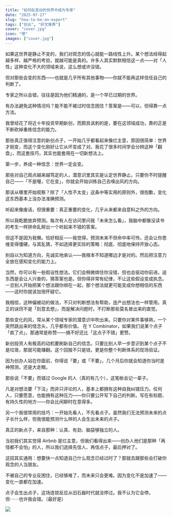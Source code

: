 ```yaml
---
title: "如何在变动的世界中成为专家"
date: "2025-07-27"
slug: "how-to-be-an-expert"
tags: ["创业", "好文推荐"]
cover: "cover.jpg"
icon: "😎"
images: ["cover.jpg"]
---
```

如果这世界是静止不变的，我们对观念的信心就能一路线性上升。某个想法经得起越多样、越严格的考验，就越可能是真的。许多人其实默默相信这一点——对「人性」这种变化不大的领域来说，这么想或许没错。



但对那些会变的东西——也就是几乎所有其他事物——你就不能再这样信任自己的判断了。



专家之所以会错，往往是因为他们精通的，是一个早已过期的世界。



有办法避免这种情况吗？能不能不被过时信念困住？答案是——可以，但得靠一点方法。



我曾经花了将近十年投资早期新创，而颇具讽刺的是，要在这领域成功，靠的正是不断砍掉重练信念的能力。



那些真正值得注意的新创点子，一开始几乎都看起来像烂主意，原因很简单：世界才刚变，而这个变化刚好让它从坏变成了对。我花了很多时间学会分辨这种「翻盘」，而这套技巧，其实也能套用在一切新想法上。



第一步，养成一种信念：世界一定会变。



那些对自己观点越来越笃定的人，潜意识里其实是认定世界静止。只要你不时提醒自己——「不是喔，它在变」，你就会开始训练自己去嗅出风的方向。



那该从哪里开始观察？除了「人性不太变」这条中等实用的原则外，很抱歉，变化这东西基本上没办法准确预测。



听起来像废话，但很重要：真正重要的变化，几乎从来都来自意料之外的方向。



所以我乾脆放弃预测。每次有人在访问里问我「未来怎么看」，我脑中都像没读书的考生一样拼命乱掰出一个听起来不错的答案。



但这不是因为我懒。恰好相反——我觉得，预测未来不但命中率可怜，还会让你思维变得僵硬。与其乱猜，不如选择更实际的策略：彻底、彻底地保持开放心态。



别自以为知道方向，先诚实地承认——我根本不知道哪边才是对的。然后把注意力全放在感知变化的能力上。



当然，你可以有一些假设性想法。它们会稍微绑住你没错，但也会驱动你前进。追东西是会让人兴奋的，猜答案也是。但你得非常有纪律，不让这些假设变成执念。
一旦别人开始把某个想法跟你绑在一起，那个想法就更可能变成你想相信的东西——这时你就该加倍怀疑它。



我相信，这种偏被动的做法，不只对判断想法有帮助，连产出想法也一样管用。真正的诀窍不是「刻意去想」，而是解决问题时，不打断那些莫名冒出来的直觉。



那些变化的风，常从某个领域专家的潜意识中吹出来。只要你对某件事够熟，一个突然跳出来的怪念头，几乎都有价值。
在 Y Combinator，如果我们说某个点子「疯了点」，那通常是称赞——搞不好还比「这点子不错」更赞。



新创投资人有极高的动机要刷新自己的信念。只要比别人早一步意识到某个点子不是垃圾，那就可能赚翻。这个回报不只是钱，更是你整个判断体系的现场验证。



因为创办人站在你面前，你得说「要」或「不要」，几个月后你就会知道你当时是神预测，还是大走眼。



那些说「不要」而错过 Google 的人（真的有几个），这笔帐会记一辈子。



凡是对想法要「下注」而非只评论的人，基本上都拥有这种自我纠错压力。任何人，只要愿意，也能拥有这种压力——你只要公开写下自己的判断。写在有标题、有持久性的地方——你会比闲聊时在意得多。



另一个我很常用的技巧：一开始先看人，不先看点子。虽然我们无法预测未来的点子长什么样，但我很能预测什么样的人会生出未来的点子。



真正的新点子，来自那种：认真、有劲、脑袋够独立的人。



当初我们其实觉得 Airbnb 是烂主意，但我们看得出来——创办人他们是那种「再怪都不会怕」的人，所以我们选择先信人、再信点子，最后押对了。



这招其实通用：想要快一点知道自己什么观念已经过时了？那就去跟那些会打破你观念的人当朋友。



不被自己的专业反困住，已经够难了，而未来只会更难。因为变化不是加速了——变化一直都在加速。



点子会生出点子，这场连锁反应从旧石器时代就没停过。我不认为它会停。
但⋯⋯也许我会错。（最好是）




![](https://prod-files-secure.s3.us-west-2.amazonaws.com/112d0858-5090-4d34-a606-b75eb8d65fd2/46476355-9cf3-4e99-9b7a-3531bc426380/1000202064.png?X-Amz-Algorithm=AWS4-HMAC-SHA256&X-Amz-Content-Sha256=UNSIGNED-PAYLOAD&X-Amz-Credential=ASIAZI2LB466UCDMCJZO%2F20250901%2Fus-west-2%2Fs3%2Faws4_request&X-Amz-Date=20250901T042322Z&X-Amz-Expires=3600&X-Amz-Security-Token=IQoJb3JpZ2luX2VjEKP%2F%2F%2F%2F%2F%2F%2F%2F%2F%2FwEaCXVzLXdlc3QtMiJIMEYCIQDNNTBJZaN7EV31nZOq0rXr13IAVSYV3nF3YaKt2CRQtQIhAPfxfdNjBsURuYSv3m%2BofwwRIFQ7fyM2z1xuc%2Bi%2BngVKKogECPz%2F%2F%2F%2F%2F%2F%2F%2F%2F%2FwEQABoMNjM3NDIzMTgzODA1IgyIaUjvgcY6Uam46Uoq3AOWvtgPC%2BORkB8CB3LeZ%2Fbt6FOr7bQlPbCXzCCc3wkcDgrYs90LZGeHxda7PMGOtFWk7ea3vnAoX1dCSCxJai3yLmw%2FgirGnfQycHowBvZ8g49CLp9YvNUV9pgXB9p5orMzakPKiroLE7ysrOJKMywIWhzd91hTmtnU6LgdijL90R1F%2Fy26%2Ft7yJqwCceICSrGfcejmSH735wR8Vf7uwMTbefZogi4sXHFX7NwUN7qy5MWpDBTvMSaLCn3xh2isLD3zlJ%2F5wfHjGkLRfcL46dPQs3MGZXXMXo88mTW%2FF4xTUJs4f%2FhAv3CHHeKsxWtAXig6mCj%2BrqboUpAn8h5Nemm2r%2ByEaI3l%2FaEc7cIubKBdZAq6YVJE5sz6bgS7qvl9rxtb7HgPf%2BBydI66TEdbvsENyY%2FhdCuQr6eV5WWzeBBsvA5JnsLlEPESPNrVdmhvo9kydPSQrvV4RMXu4wIcVvak1ks70AOeS2gCdOTkKali%2Fn2mSHbLi7cxeDvZhH1cMYn2tXhgBtX%2FKNzjvr3BwguR%2BihUMTAMLMUXfizmvnTvBdEyo%2BKqPcHPS9NTEIlVdxQAhZF6AE%2BskiJPeIJsF3rNZ4nCU0U7TY%2FL%2BVS72HhmEjYDV3RL4mo3kS6CPTCBnNTFBjqkAYZWvQhbPuTFe2jPATzociNALODS%2B8lS0dL3vggflAfh0bk6RMuzbIPU%2FSRoFHR5i8681CezOTtPlL3KFi48b9ccp%2BRTJFzbGbgeyBiYSCye2SmAV2HS0lCoOjGC60UhjvSvwqIDzueV%2FPEK8CKwV2RXhaRmNzl5LlnbKlCEkxYERH%2F4IQs3gqOWEV%2BL%2FP%2BRkd0CdCDaeCrdeh4aNA5g7O4IZ%2BE%2F&X-Amz-Signature=139c31776d394af3d9f4361cf8b7f896fe381b20c7fcce8c3bafcafcde13eb4e&X-Amz-SignedHeaders=host&x-amz-checksum-mode=ENABLED&x-id=GetObject)

